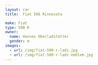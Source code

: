 ```yaml
---
layout: car
title:  Fiat 500 Rinnovata

make: Fiat
type: 500 R
owner:
  name: Hannes Oberladstätter
  gender: m
images:
  - url: /img/fiat-500-r-ladi.jpg
  - url: /img/fiat-500-r-ladi-emblem.jpg
---
```

